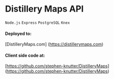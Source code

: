 # Distillery Maps API
`Node.js` `Express` `PostgreSQL` `Knex`  

#### Deployed to:
[DistilleryMaps.com] (https://distillerymaps.com)

#### Client side code at:
[https://github.com/stephen-knutter/DistilleryMaps] (https://github.com/stephen-knutter/DistilleryMaps)  
